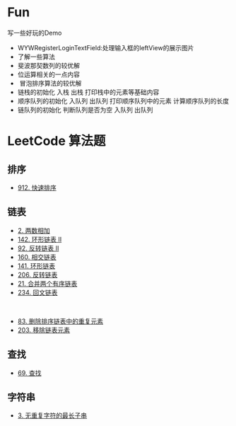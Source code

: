 # Fun
写一些好玩的Demo
- WYWRegisterLoginTextField:处理输入框的leftView的展示图片
- 了解一些算法
-   斐波那契数列的较优解
-   位运算相关的一点内容
-  冒泡排序算法的较优解
- 链栈的初始化 入栈 出栈 打印栈中的元素等基础内容
- 顺序队列的初始化 入队列 出队列 打印顺序队列中的元素 计算顺序队列的长度
- 链队列的初始化 判断队列是否为空 入队列 出队列


# LeetCode 算法题
## 排序
- [912. 快速排序](https://github.com/twototwoto/Fun/wiki/%E6%8E%92%E5%BA%8F)

## 链表
- [2. 两数相加](https://github.com/twototwoto/Fun/wiki/%E9%93%BE%E8%A1%A8#2-%E4%B8%A4%E6%95%B0%E7%9B%B8%E5%8A%A0)
- [142. 环形链表 II](https://github.com/twototwoto/Fun/wiki/%E9%93%BE%E8%A1%A8#142-%E7%8E%AF%E5%BD%A2%E9%93%BE%E8%A1%A8-ii)
- [92. 反转链表 II](https://github.com/twototwoto/Fun/wiki/%E9%93%BE%E8%A1%A8#92-%E5%8F%8D%E8%BD%AC%E9%93%BE%E8%A1%A8-ii)
- [160. 相交链表](https://github.com/twototwoto/Fun/wiki/%E9%93%BE%E8%A1%A8#160-%E7%9B%B8%E4%BA%A4%E9%93%BE%E8%A1%A8)
- [141. 环形链表](https://github.com/twototwoto/Fun/wiki/%E9%93%BE%E8%A1%A8#141-%E7%8E%AF%E5%BD%A2%E9%93%BE%E8%A1%A8)
- [206. 反转链表](https://github.com/twototwoto/Fun/wiki/%E9%93%BE%E8%A1%A8)
- [21. 合并两个有序链表](https://github.com/twototwoto/Fun/wiki/%E9%93%BE%E8%A1%A8#21-%E5%90%88%E5%B9%B6%E4%B8%A4%E4%B8%AA%E6%9C%89%E5%BA%8F%E9%93%BE%E8%A1%A8)
- [234. 回文链表](https://github.com/twototwoto/Fun/wiki/LeetCode-234.-%E5%9B%9E%E6%96%87%E9%93%BE%E8%A1%A8)
<br/>

- [83. 删除排序链表中的重复元素](https://github.com/twototwoto/Fun/wiki/%E9%93%BE%E8%A1%A8#83-%E5%88%A0%E9%99%A4%E6%8E%92%E5%BA%8F%E9%93%BE%E8%A1%A8%E4%B8%AD%E7%9A%84%E9%87%8D%E5%A4%8D%E5%85%83%E7%B4%A0)
- [203. 移除链表元素](https://github.com/twototwoto/Fun/wiki/%E9%93%BE%E8%A1%A8#203-%E7%A7%BB%E9%99%A4%E9%93%BE%E8%A1%A8%E5%85%83%E7%B4%A0)

## 查找
- [69. 查找](https://github.com/twototwoto/Fun/wiki/%E6%9F%A5%E6%89%BE)

## 字符串
- [3. 无重复字符的最长子串](https://github.com/twototwoto/Fun/wiki/%E5%AD%97%E7%AC%A6%E4%B8%B2)

